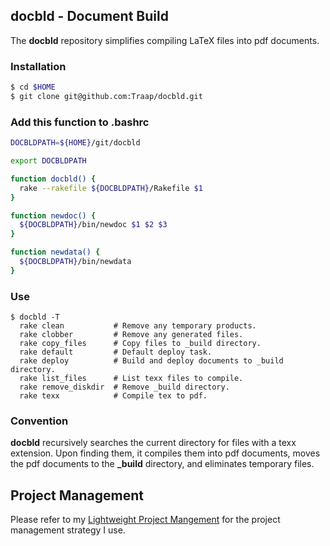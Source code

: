 ## docbld - Document Build 
The **docbld** repository simplifies compiling LaTeX files into pdf documents.

### Installation
```bash
$ cd $HOME
$ git clone git@github.com:Traap/docbld.git
```

### Add this function to .bashrc
```bash
DOCBLDPATH=${HOME}/git/docbld

export DOCBLDPATH

function docbld() {
  rake --rakefile ${DOCBLDPATH}/Rakefile $1
}

function newdoc() {
  ${DOCBLDPATH}/bin/newdoc $1 $2 $3
}

function newdata() {
  ${DOCBLDPATH}/bin/newdata
}
```

### Use
```
$ docbld -T
  rake clean           # Remove any temporary products.
  rake clobber         # Remove any generated files.
  rake copy_files      # Copy files to _build directory.
  rake default         # Default deploy task.
  rake deploy          # Build and deploy documents to _build directory.
  rake list_files      # List texx files to compile.
  rake remove_diskdir  # Remove _build directory.
  rake texx            # Compile tex to pdf.
```

### Convention
**docbld** recursively searches the current directory for files with a texx 
extension.  Upon finding them, it compiles them into pdf documents,  moves 
the pdf documents to the **_build** directory, and eliminates temporary files.

## Project Management
Please refer to my [Lightweight Project Mangement](https://github.com/Traap/lpm)
for the project management strategy I use.
